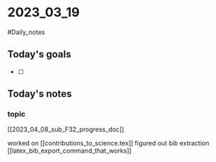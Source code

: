 # 2023_03_19 
#Daily_notes
## Today's goals
- [ ] 

## Today's notes

### topic
[[2023_04_08_sub_F32_progress_doc]]

worked on [[contributions_to_science.tex]]
figured out bib extraction [[latex_bib_export_command_that_works]]
